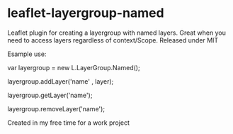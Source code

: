 leaflet-layergroup-named
========================
Leaflet plugin for creating a layergroup with named layers. Great when you need to access layers regardless of context/Scope.
Released under MIT

Esample use:

var layergroup = new L.LayerGroup.Named();

layergroup.addLayer('name' , layer);

layergroup.getLayer('name');

layergroup.removeLayer('name');

Created in my free time for a work project
